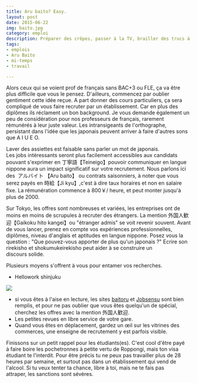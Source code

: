 ```yaml
---
title: Aru baito? Easy.
layout: post
date: 2015-06-22
img: baito.jpg
category: emploi
description: Préparer des crêpes, passer à la TV, brailler des trucs à l'entrée du BICCAMERA d'Akiba, et être payé pour le faire.
tags:
- emplois
- Aru Baito
- mi-temps
- travail

---
```



Alors ceux qui se voient prof de français sans BAC+3 ou FLE, ça va être plus difficile que vous le pensez. D'ailleurs, commencez par oublier gentiment cette idée reçue. A part donner des cours particuliers, ça sera compliqué de vous faire recruter par un établissement. Car en plus des diplômes ils réclament un bon background. Je vous demande également un peu de considération pour nos professeurs de français, rarement rémunérés à leur juste valeur. Les intransigeants de l'orthographe, persistant dans l'idée que les japonais peuvent arriver à faire d'autres sons que A I U E O.

Laver des assiettes est faisable sans parler un mot de japonais. Les jobs intéressants seront plus facilement accessibles aux candidats pouvant s'exprimer en 丁寧語【Teineigo<span>】</span>pouvoir communiquer en langue nippone aura un impact significatif sur votre recrutement. Nous parlons ici des  アルバイト 【Aru baito】 ou contrats saisonniers, à noter que vous serez payés en 時給【Ji kyu】,c'est à dire taux horaires et non en salaire fixe. La rémunération commence à 800￥/ heure, et peut monter jusqu'à plus de 2000.

Sur Tokyo, les offres sont nombreuses et variées, les entreprises ont de moins en moins de scrupules à recruter des étrangers. La mention 外国人歓迎【Gaikoku hito kangei】ou "étranger admis" se voit revenir souvent. Avant de vous lancer, prenez en compte vos expériences professionnelles, diplômes, niveau d'anglais et aptitudes en langue nippone. Posez vous la question : "Que pouvez-vous apporter de plus qu'un japonais ?" Ecrire son rirekisho et shokumukeirekisho peut aider à se construire un discours solide.

Plusieurs moyens s'offrent à vous pour entamer vos recherches.



*   Hellowork shinjuku

![]({{site.baseurl}}/img/posts/baito/baito1.gif)

*   si vous êtes à l'aise en lecture, les sites [baitoru](http://www.baitoru.com/) et [Jobsensu](http://j-sen.jp/kanto/special_foreigner.htm) sont bien remplis, et pour ne pas oublier que vous êtes quelqu'un de spécial, cherchez les offres avec la mention 外国人歓迎.
*   Les petites revues en libre service de votre gare.
*   Quand vous êtes en déplacement, gardez un œil sur les vitrines des commerces, une enseigne de recrutement y est parfois visible.

Finissons sur un petit rappel pour les étudiants(es). C'est cool d'être payé à faire boire les pochetronnes à petite vertu de Roppongi, mais ton visa étudiant te l'interdit. Pour être précis tu ne peux pas travailler plus de 28 heures par semaine, et surtout pas dans un établissement qui vend de l'alcool. Si tu veux tenter ta chance, libre à toi, mais ne te fais pas attraper, les sanctions sont sévères.